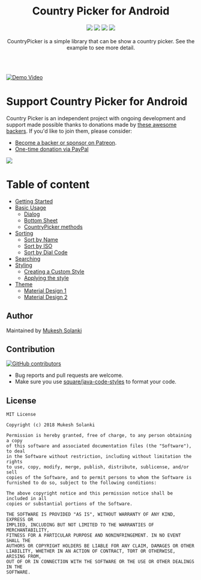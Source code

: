 <h1 align="center">Country Picker for Android</h1>
<p align="center">
  <a class="badge-align" href="https://www.codacy.com/app/mukeshsolanki/country-picker-android?utm_source=github.com&amp;utm_medium=referral&amp;utm_content=mukeshsolanki/country-picker-android&amp;utm_campaign=Badge_Grade"><img src="https://api.codacy.com/project/badge/Grade/3dc5d577c3a14413b871ee8bb53c6e80"/></a>
  <a href="https://jitpack.io/#mukeshsolanki/country-picker-android"> <img src="https://jitpack.io/v/mukeshsolanki/country-picker-android.svg" /></a>
  <a href="https://circleci.com/gh/mukeshsolanki/country-picker-android/tree/master"> <img src="https://circleci.com/gh/mukeshsolanki/country-picker-android/tree/master.svg?style=shield" /></a>
  <a href="https://opensource.org/licenses/Apache-2.0"><img src="https://img.shields.io/badge/License-Apache%202.0-blue.svg"/></a>
  <br /><br />
CountryPicker is a simple library that can be show a country picker. See the example to see more detail.
</p>
 <br /><br />

[![Demo Video](https://img.youtube.com/vi/wgOn0zvpUUk/0.jpg)](https://www.youtube.com/watch?v=wgOn0zvpUUk)

# Support Country Picker for Android

Country Picker is an independent project with ongoing development and support made possible thanks to donations made by [these awesome backers](BACKERS.md#sponsors). If you'd like to join them, please consider:

- [Become a backer or sponsor on Patreon](https://www.patreon.com/mukeshsolanki).
- [One-time donation via PayPal](https://www.paypal.me/mukeshsolanki)

<a href="https://www.patreon.com/bePatron?c=935498" alt="Become a Patron"><img src="https://c5.patreon.com/external/logo/become_a_patron_button.png" /></a>

# Table of content
* [Getting Started](https://github.com/mukeshsolanki/country-picker-android/wiki/Getting-Started)
* [Basic Usage](https://github.com/mukeshsolanki/country-picker-android/wiki/Basic-Usage)
    - [Dialog](https://github.com/mukeshsolanki/country-picker-android/wiki/Basic-Usage#dialog)
    - [Bottom Sheet](https://github.com/mukeshsolanki/country-picker-android/wiki/Basic-Usage#bottom-sheet)
    - [CountryPicker methods](https://github.com/mukeshsolanki/country-picker-android/wiki/Basic-Usage#utility-methods)
* [Sorting](https://github.com/mukeshsolanki/country-picker-android/wiki/Sorting)
    - [Sort by Name](https://github.com/mukeshsolanki/country-picker-android/wiki/Sorting#sort-by-name)
    - [Sort by ISO](https://github.com/mukeshsolanki/country-picker-android/wiki/Sorting#sort-by-iso)
    - [Sort by Dial Code](https://github.com/mukeshsolanki/country-picker-android/wiki/Sorting#sort-by-dial-code)
* [Searching](https://github.com/mukeshsolanki/country-picker-android/wiki/Searching)
* [Styling](https://github.com/mukeshsolanki/country-picker-android/wiki/Styling)
    - [Creating a Custom Style](https://github.com/mukeshsolanki/country-picker-android/wiki/Styling#creating-the-style)
    - [Applying the style](https://github.com/mukeshsolanki/country-picker-android/wiki/Styling#applying-the-style)
* [Theme](https://github.com/mukeshsolanki/country-picker-android/wiki/Themeing)
    - [Material Design 1](https://github.com/mukeshsolanki/country-picker-android/wiki/Themeing)
    - [Material Design 2](https://github.com/mukeshsolanki/country-picker-android/wiki/Themeing)

## Author
Maintained by [Mukesh Solanki](https://www.github.com/mukeshsolanki)

## Contribution
[![GitHub contributors](https://img.shields.io/github/contributors/mukeshsolanki/country-picker-android.svg)](https://github.com/mukeshsolanki/country-picker-android/graphs/contributors)

* Bug reports and pull requests are welcome.
* Make sure you use [square/java-code-styles](https://github.com/square/java-code-styles) to format your code.

## License
```
MIT License

Copyright (c) 2018 Mukesh Solanki

Permission is hereby granted, free of charge, to any person obtaining a copy
of this software and associated documentation files (the "Software"), to deal
in the Software without restriction, including without limitation the rights
to use, copy, modify, merge, publish, distribute, sublicense, and/or sell
copies of the Software, and to permit persons to whom the Software is
furnished to do so, subject to the following conditions:

The above copyright notice and this permission notice shall be included in all
copies or substantial portions of the Software.

THE SOFTWARE IS PROVIDED "AS IS", WITHOUT WARRANTY OF ANY KIND, EXPRESS OR
IMPLIED, INCLUDING BUT NOT LIMITED TO THE WARRANTIES OF MERCHANTABILITY,
FITNESS FOR A PARTICULAR PURPOSE AND NONINFRINGEMENT. IN NO EVENT SHALL THE
AUTHORS OR COPYRIGHT HOLDERS BE LIABLE FOR ANY CLAIM, DAMAGES OR OTHER
LIABILITY, WHETHER IN AN ACTION OF CONTRACT, TORT OR OTHERWISE, ARISING FROM,
OUT OF OR IN CONNECTION WITH THE SOFTWARE OR THE USE OR OTHER DEALINGS IN THE
SOFTWARE.
```
